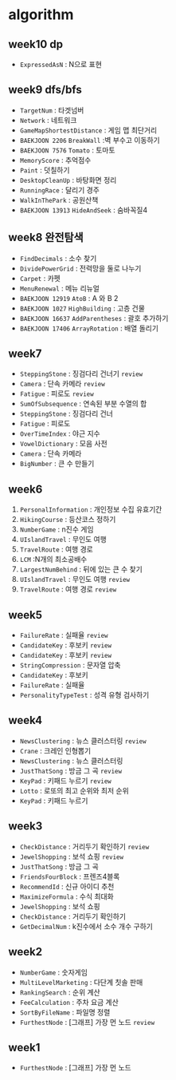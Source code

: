 # algorithm


## week10 dp
- `ExpressedAsN` : N으로 표현

## week9 dfs/bfs
- `TargetNum` : 타겟넘버
- `Network` : 네트워크
- `GameMapShortestDistance` : 게임 맵 최단거리
- `BAEKJOON 2206` `BreakWall` :벽 부수고 이동하기
- `BAEKJOON 7576` `Tomato` : 토마토
- `MemoryScore` : 추억점수
- `Paint` : 덧칠하기
- `DesktopCleanUp` : 바탕화면 정리
- `RunningRace` : 달리기 경주
- `WalkInThePark` : 공원산책
- `BAEKJOON 13913` `HideAndSeek` : 숨바꼭질4

## week8 완전탐색
- `FindDecimals` : 소수 찾기
- `DividePowerGrid` : 전력망을 둘로 나누기
- `Carpet` : 카펫
- `MenuRenewal` : 메뉴 리뉴얼
- `BAEKJOON 12919` `AtoB` : A 와 B 2 
- `BAEKJOON 1027` `HighBuilding` : 고층 건물 
- `BAEKJOON 16637` `AddParentheses` : 괄호 추가하기
- `BAEKJOON 17406` `ArrayRotation` : 배열 돌리기

## week7
- `SteppingStone` : 징검다리 건너기 `review`
- `Camera` : 단속 카메라 `review`
- `Fatigue` : 피로도 `review`
- `SumOfSubsequence` : 연속된 부분 수열의 합
- `SteppingStone` : 징검다리 건너
- `Fatigue` : 피로도
- `OverTimeIndex` : 야근 지수
- `VowelDictionary` : 모음 사전
- `Camera` : 단속 카메라
- `BigNumber` : 큰 수 만들기

## week6
1. `PersonalInformation` : 개인정보 수집 유효기간
2. `HikingCourse` : 등산코스 정하기
3. `NumberGame` : n진수 게임
4. `UIslandTravel` : 무인도 여행
5. `TravelRoute` : 여행 경로
6. `LCM` :N개의 최소공배수
7. `LargestNumBehind` : 뒤에 있는 큰 수 찾기
8. `UIslandTravel` : 무인도 여행 `review`
9. `TravelRoute` : 여행 경로 `review`

## week5
- `FailureRate` : 실패율 `review` 
- `CandidateKey` : 후보키 `review`
- `CandidateKey` : 후보키 `review`
- `StringCompression` : 문자열 압축
- `CandidateKey` : 후보키
- `FailureRate` : 실패율
- `PersonalityTypeTest` : 성격 유형 검사하기

## week4
- `NewsClustering` : 뉴스 클러스터링 `review`
- `Crane` : 크레인 인형뽑기
- `NewsClustering` : 뉴스 클러스터링
- `JustThatSong` : 방금 그 곡 `review`
- `KeyPad` : 키패드 누르기 `review`
- `Lotto` : 로또의 최고 순위와 최저 순위
- `KeyPad` : 키패드 누르기

## week3
- `CheckDistance` : 거리두기 확인하기 `review`
- `JewelShopping` : 보석 쇼핑 `review`
- `JustThatSong` : 방금 그 곡
- `FriendsFourBlock` : 프렌즈4블록
- `RecommendId` : 신규 아이디 추천
- `MaximizeFormula` : 수식 최대화
- `JewelShopping` : 보석 쇼핑
- `CheckDistance` : 거리두기 확인하기
- `GetDecimalNum` : k진수에서 소수 개수 구하기

## week2
- `NumberGame` : 숫자게임
- `MultiLevelMarketing` : 다단계 칫솔 판매
- `RankingSearch` : 순위 계산
- `FeeCalculation` : 주차 요금 계산
- `SortByFileName` : 파일명 정렬
- `FurthestNode` : [그래프] 가장 먼 노드 `review`

## week1
- `FurthestNode` : [그래프] 가장 먼 노드



